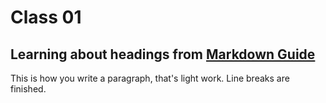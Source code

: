# Class 01

## Learning about headings from [Markdown Guide](https://www.markdownguide.org/basic-syntax/)

This is how you write a paragraph, that's light work.
Line breaks are finished.

